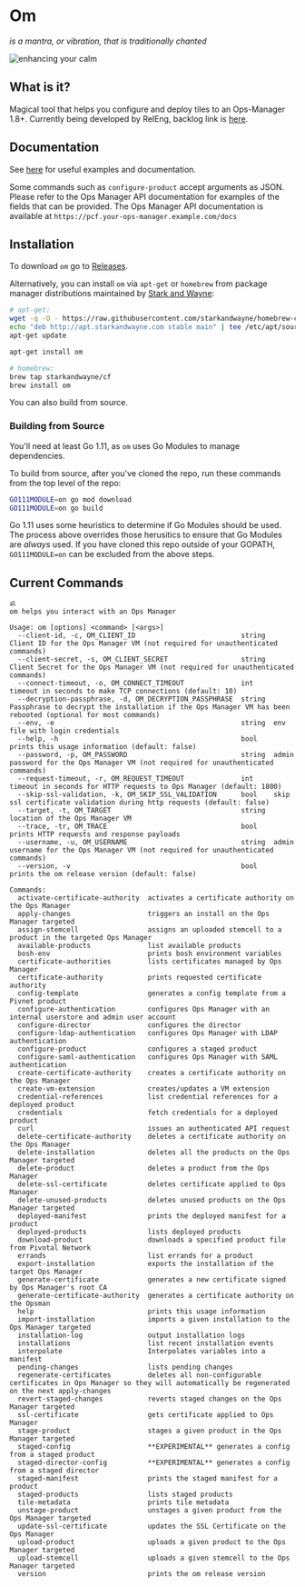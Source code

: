 # Om

_is a mantra, or vibration, that is traditionally chanted_

![enhancing your calm](http://i.giphy.com/3o7qDQ5iw1oXyDeJAk.gif)

## What is it?

Magical tool that helps you configure and deploy tiles to an Ops-Manager 1.8+.
Currently being developed by RelEng, backlog link is [here](https://www.pivotaltracker.com/n/projects/2145041).

## Documentation

See [here](docs/README.md) for useful examples and documentation.

Some commands such as `configure-product` accept arguments as JSON. Please refer
to the Ops Manager API documentation for examples of the fields that can be
provided. The Ops Manager API documentation is available at
`https://pcf.your-ops-manager.example.com/docs`

## Installation

To download `om` go to [Releases](https://github.com/pivotal-cf/om/releases).

Alternatively, you can install `om` via `apt-get` or `homebrew`
from package manager distributions maintained by [Stark and Wayne](https://www.starkandwayne.com/):
```sh
# apt-get:
wget -q -O - https://raw.githubusercontent.com/starkandwayne/homebrew-cf/master/public.key | apt-key add -
echo "deb http://apt.starkandwayne.com stable main" | tee /etc/apt/sources.list.d/starkandwayne.list
apt-get update

apt-get install om

# homebrew:
brew tap starkandwayne/cf
brew install om
```

You can also build from source.

### Building from Source
You'll need at least Go 1.11, as
`om` uses Go Modules to manage dependencies.

To build from source, after you've cloned the repo, run these commands from the top level of the repo:

```bash
GO111MODULE=on go mod download
GO111MODULE=on go build
```

Go 1.11 uses some heuristics to determine if Go Modules should be used.
The process above overrides those herusitics
to ensure that Go Modules are _always_ used.
If you have cloned this repo outside of your GOPATH,
`GO111MODULE=on` can be excluded from the above steps.

## Current Commands
```
ॐ
om helps you interact with an Ops Manager

Usage: om [options] <command> [<args>]
  --client-id, -c, OM_CLIENT_ID                          string  Client ID for the Ops Manager VM (not required for unauthenticated commands)
  --client-secret, -s, OM_CLIENT_SECRET                  string  Client Secret for the Ops Manager VM (not required for unauthenticated commands)
  --connect-timeout, -o, OM_CONNECT_TIMEOUT              int     timeout in seconds to make TCP connections (default: 10)
  --decryption-passphrase, -d, OM_DECRYPTION_PASSPHRASE  string  Passphrase to decrypt the installation if the Ops Manager VM has been rebooted (optional for most commands)
  --env, -e                                              string  env file with login credentials
  --help, -h                                             bool    prints this usage information (default: false)
  --password, -p, OM_PASSWORD                            string  admin password for the Ops Manager VM (not required for unauthenticated commands)
  --request-timeout, -r, OM_REQUEST_TIMEOUT              int     timeout in seconds for HTTP requests to Ops Manager (default: 1800)
  --skip-ssl-validation, -k, OM_SKIP_SSL_VALIDATION      bool    skip ssl certificate validation during http requests (default: false)
  --target, -t, OM_TARGET                                string  location of the Ops Manager VM
  --trace, -tr, OM_TRACE                                 bool    prints HTTP requests and response payloads
  --username, -u, OM_USERNAME                            string  admin username for the Ops Manager VM (not required for unauthenticated commands)
  --version, -v                                          bool    prints the om release version (default: false)

Commands:
  activate-certificate-authority  activates a certificate authority on the Ops Manager
  apply-changes                   triggers an install on the Ops Manager targeted
  assign-stemcell                 assigns an uploaded stemcell to a product in the targeted Ops Manager
  available-products              list available products
  bosh-env                        prints bosh environment variables
  certificate-authorities         lists certificates managed by Ops Manager
  certificate-authority           prints requested certificate authority
  config-template                 generates a config template from a Pivnet product
  configure-authentication        configures Ops Manager with an internal userstore and admin user account
  configure-director              configures the director
  configure-ldap-authentication   configures Ops Manager with LDAP authentication
  configure-product               configures a staged product
  configure-saml-authentication   configures Ops Manager with SAML authentication
  create-certificate-authority    creates a certificate authority on the Ops Manager
  create-vm-extension             creates/updates a VM extension
  credential-references           list credential references for a deployed product
  credentials                     fetch credentials for a deployed product
  curl                            issues an authenticated API request
  delete-certificate-authority    deletes a certificate authority on the Ops Manager
  delete-installation             deletes all the products on the Ops Manager targeted
  delete-product                  deletes a product from the Ops Manager
  delete-ssl-certificate          deletes certificate applied to Ops Manager
  delete-unused-products          deletes unused products on the Ops Manager targeted
  deployed-manifest               prints the deployed manifest for a product
  deployed-products               lists deployed products
  download-product                downloads a specified product file from Pivotal Network
  errands                         list errands for a product
  export-installation             exports the installation of the target Ops Manager
  generate-certificate            generates a new certificate signed by Ops Manager's root CA
  generate-certificate-authority  generates a certificate authority on the Opsman
  help                            prints this usage information
  import-installation             imports a given installation to the Ops Manager targeted
  installation-log                output installation logs
  installations                   list recent installation events
  interpolate                     Interpolates variables into a manifest
  pending-changes                 lists pending changes
  regenerate-certificates         deletes all non-configurable certificates in Ops Manager so they will automatically be regenerated on the next apply-changes
  revert-staged-changes           reverts staged changes on the Ops Manager targeted
  ssl-certificate                 gets certificate applied to Ops Manager
  stage-product                   stages a given product in the Ops Manager targeted
  staged-config                   **EXPERIMENTAL** generates a config from a staged product
  staged-director-config          **EXPERIMENTAL** generates a config from a staged director
  staged-manifest                 prints the staged manifest for a product
  staged-products                 lists staged products
  tile-metadata                   prints tile metadata
  unstage-product                 unstages a given product from the Ops Manager targeted
  update-ssl-certificate          updates the SSL Certificate on the Ops Manager
  upload-product                  uploads a given product to the Ops Manager targeted
  upload-stemcell                 uploads a given stemcell to the Ops Manager targeted
  version                         prints the om release version

```
